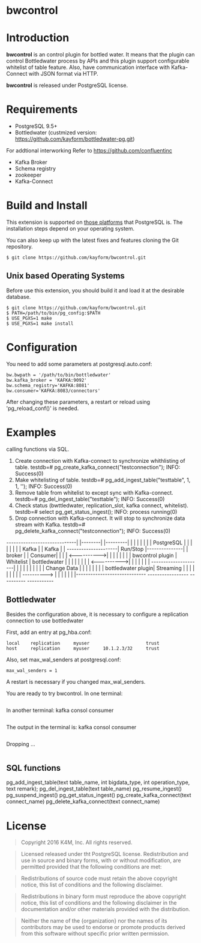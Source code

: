 # bwcontrol

Introduction
============

**bwcontrol** is an control plugin for bottled water. It means that the plugin can control Bottledwater process by APIs and this plugin support configurable whitelist of table feature. Also, have communication interface with Kafka-Connect with JSON format via HTTP.

**bwcontrol** is released under PostgreSQL license.

Requirements
============

* PostgreSQL 9.5+
* Bottledwater (custmized version: https://github.com/kayform/bottledwater-pg.git)

For addtional interworking
Refer to https://github.com/confluentinc

* Kafka Broker
* Schema registry
* zookeeper
* Kafka-Connect

Build and Install
=================

This extension is supported on [those platforms](http://www.postgresql.org/docs/current/static/supported-platforms.html) that PostgreSQL is. The installation steps depend on your operating system.

You can also keep up with the latest fixes and features cloning the Git repository.

```
$ git clone https://github.com/kayform/bwcontrol.git
```

Unix based Operating Systems
----------------------------

Before use this extension, you should build it and load it at the desirable database.

```
$ git clone https://github.com/kayform/bwcontrol.git
$ PATH=/path/to/bin/pg_config:$PATH
$ USE_PGXS=1 make
$ USE_PGXS=1 make install
```

Configuration
=============

You need to add some  parameters at postgresql.auto.conf:

```
bw.bwpath = '/path/to/bin/bottledwater'
bw.kafka_broker = 'KAFKA:9092'
bw.schema_registry='KAFKA:8081'
bw.consumer='KAFKA:8083/connectors'
```

After changing these parameters, a restart or reload using 'pg_reload_conf()' is needed.

Examples
========

calling functions via SQL.
1. Create connection with Kafka-connect to synchronize whithlisting of table.
	testdb=# pg_create_kafka_connect("testconnection");
	INFO:  Success(0)
2. Make whitelisting of table.
	testdb=# pg_add_ingest_table("testtable", 1, 1, '');
	INFO:  Success(0)
3. Remove table from whitelist to except sync with Kafka-connect.
	testdb=# pg_del_ingest_table("testtable");
	INFO:  Success(0)
4. Check status (bwttledwater, replication_slot, kafka connect, whitelist).
	testdb=# select pg_get_status_ingest();
	INFO:  process running(0)
5. Drop connection with Kafka-connect. It will stop to synchronize data stream with Kafka.
	testdb=# pg_delete_kafka_connect("testconnection");
	INFO:  Success(0)


 -----------------------------|									|--------|	|---------|
 |                            |    								|        |  |         |
 |  PostgreSQL                |                                 |        |  |         |
 |                            |                                 | Kafka  |  | Kafka   |
 |		 ---------------------|  Run/Stop   |---------------|   | broker |  | Consumer|
 |		 |                    | <---------->|               |   |        |  |         |
 |       | bwcontrol plugin   |  Whitelist  | bottledwater  |   |        |  |         |
 |       |                    | <---------->|               |   |        |  |         |
 |		 ---------------------|			    |               |   |        |  |         |
 |       |                    | Change Data |               |   |		 |  |		  |
 |       | bottledwater plugin|  Streaming  |               |   |        |  |         |
 |       |                    | ----------> |               |   |        |  |         |
 |-----------------------------	 		    -----------------   ----------  -----------



Bottledwater
--------------

Besides the configuration above, it is necessary to configure a replication connection to use bottledwater

First, add an entry at pg_hba.conf:

```
local    replication     myuser                     trust
host     replication     myuser     10.1.2.3/32     trust
```

Also, set max_wal_senders at postgresql.conf:

```
max_wal_senders = 1
```

A restart is necessary if you changed max_wal_senders.

You are ready to try bwcontrol. In one terminal:

```
```

In another terminal: kafka consol consumer

```
```

The output in the terminal is: kafka consol consumer

```
```

Dropping ...

```
```

SQL functions
-------------

pg_add_ingest_table(text table_name, int bigdata_type, int operation_type, text remark);
pg_del_ingest_table(text table_name)
pg_resume_ingest()
pg_suspend_ingest()
pg_get_status_ingest()
pg_create_kafka_connect(text connect_name)
pg_delete_kafka_connect(text connect_name)

License
=======

> Copyright 2016 K4M, Inc.
> All rights reserved.

> Licensed released under tht PostgreSQL license.
> Redistribution and use in source and binary forms, with or without modification, are permitted provided that the following conditions are met:

> Redistributions of source code must retain the above copyright notice, this list of conditions and the following disclaimer.

> Redistributions in binary form must reproduce the above copyright notice, this list of conditions and the following disclaimer in the documentation and/or other materials provided with the distribution.

> Neither the name of the {organization} nor the names of its contributors may be used to endorse or promote products derived from this software without specific prior written permission.

>
